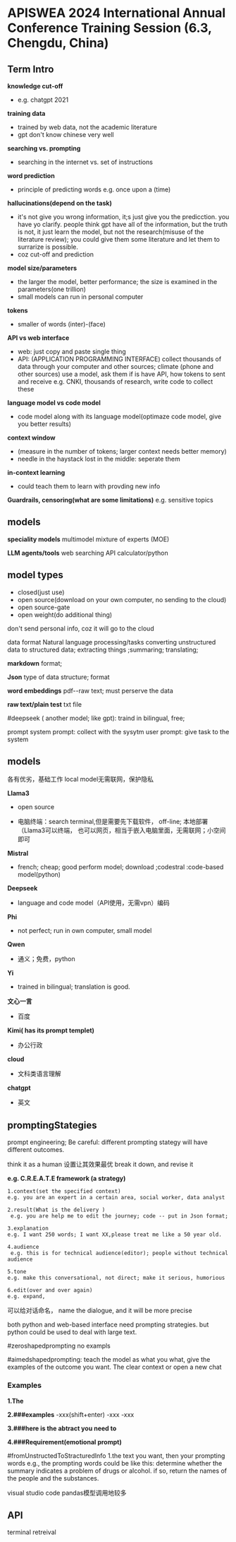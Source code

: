 # APISWEA 2024 International Annual Conference Training Session (6.3, Chengdu, China)
## Term Intro

**knowledge cut-off** 
- e.g. chatgpt 2021

**training data**
- trained by web data, not the academic literature
- gpt don't know chinese very well

**searching vs. prompting**
- searching in the internet  vs. set of instructions

**word prediction**
- principle of predicting words e.g. once upon a (time)

**hallucinations(depend on the task)**
- it's not give you wrong information, it;s just give you the predicction. you have yo clarify. people think gpt have all of the information, but the truth is not, it just learn the model, but not the research(misuse of the literature review); you could give them some literature and let them to surrarize is  possible.
- coz cut-off and prediction

**model size/parameters**
- the larger the model, better performance; the size is examined in the parameters(one trillion)
- small models can run in personal computer

**tokens**
- smaller of words (inter)-(face)

**API vs web interface**
- web: just copy and paste single thing
- API: (APPLICATION PROGRAMMING INTERFACE) collect thousands of data through your computer and other sources; climate (phone and other sources)
use a model, ask them if is have API, how tokens to sent and receive
e.g. CNKI, thousands of research, write code to collect these 

**language model vs code model**
- code model along with its language model(optimaze code model, give you better results)

**context window**
- (measure in the number of tokens; larger context needs better memory)
- needle in the haystack
    lost in the middle: seperate them
    
**in-context learning**
- could teach them to learn with provding new info

**Guardrails, censoring(what are some limitations)**
e.g. sensitive topics

## models
**speciality models**
    multimodel
    mixture of experts (MOE)

**LLM agents/tools**
    web searching
    API
    calculator/python

## model types
- closed(just use)
- open source(download on your own computer, no sending to the cloud)
- open source-gate
- open weight(do additional thing)

don't send personal info, coz it will go to the cloud

data 
format
Natural language processing/tasks
converting unstructured data to structured data; extracting things ;summaring; translating; 

**markdown**
format; 

**Json**
type of data structure; format

**word embeddings**
pdf--raw text; must perserve the data

**raw text/plain test**
txt file


#deepseek ( another model; like gpt): traind in bilingual, free; 

prompt
system prompt: collect with the sysytm
user prompt: give task to the system


## models

各有优劣，基础工作
local model无需联网，保护隐私

**Llama3**
- open source

- 电脑终端：search terminal,但是需要先下载软件， off-line; 本地部署（Llama3可以终端， 也可以网页，相当于嵌入电脑里面，无需联网；小空间即可

**Mistral**
- french; cheap; good perform model; download
;codestral :code-based model(python)

**Deepseek**
- language and code model（API使用，无需vpn）编码

**Phi**
- not perfect; run in own computer, small model

**Qwen**
- 通义；免费，python

**Yi**
- trained in bilingual; translation is good.

**文心一言**
- 百度

**Kimi( has its prompt templet)**
- 办公行政

**cloud**
- 文科类语言理解

**chatgpt**
- 英文

## promptingStategies
prompt engineering; 
Be careful: different prompting stategy will have different outcomes.

think it as a human
设置让其效果最优
break it down, and revise it 

**e.g. C.R.E.A.T.E framework (a strategy)**
     
    1.context(set the specified context)
    e.g. you are an expert in a certain area, social worker, data analyst
    
    2.result(What is the delivery )
     e.g. you are help me to edit the journey; code -- put in Json format; 
     
    3.explanation
    e.g. I want 250 words; I want XX,please treat me like a 50 year old.
    
    4.audience
     e.g. this is for technical audience(editor); people without technical audience
     
    5.tone
    e.g. make this conversational, not direct; make it serious, humorious
    
    6.edit(over and over again)
    e.g. expand, 

可以给对话命名， name the dialogue, and it will be more precise

both python and web-based interface need prompting strategies. but python could be used to deal with large text.


#zeroshapedprompting
no exampls

#aimedshapedprompting: teach the model as what you what, give the examples of the outcome you want. The 
clear context or open a new chat

### Examples
**1.The**

**2.###examples**
-xxx(shift+enter)
-xxx
-xxx

**3.###here is the abtract you need to**

**4.###Requirement(emotional prompt)**


#fromUnstructedToStracturedInfo
1.the text you want, then your prompting words
e.g., the prompting words could be like this: determine whether the summary indicates a problem of drugs or alcohol. if so, return the names of the people and the substances.

visual studio code
pandas模型调用地较多


## API
terminal
retreival 













